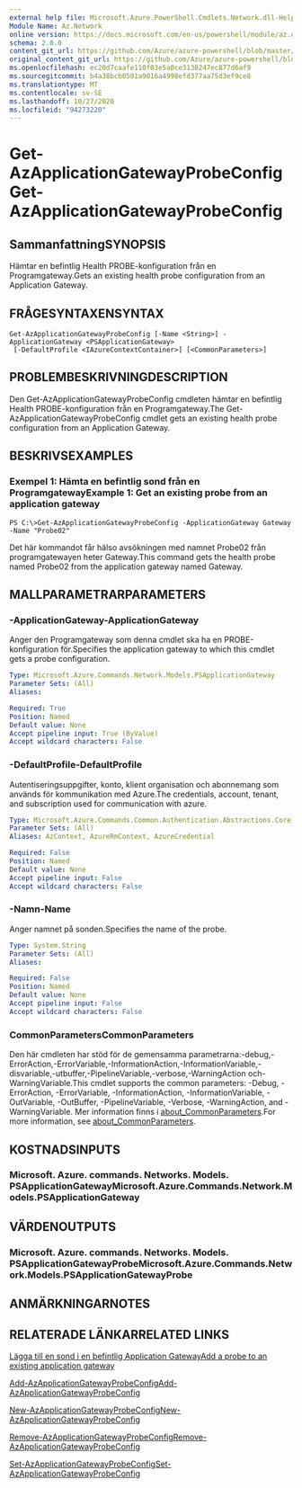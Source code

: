 ```yaml
---
external help file: Microsoft.Azure.PowerShell.Cmdlets.Network.dll-Help.xml
Module Name: Az.Network
online version: https://docs.microsoft.com/en-us/powershell/module/az.network/get-azapplicationgatewayprobeconfig
schema: 2.0.0
content_git_url: https://github.com/Azure/azure-powershell/blob/master/src/Network/Network/help/Get-AzApplicationGatewayProbeConfig.md
original_content_git_url: https://github.com/Azure/azure-powershell/blob/master/src/Network/Network/help/Get-AzApplicationGatewayProbeConfig.md
ms.openlocfilehash: ec20d7caafe110f03e5a0ce3130247ec877d6af9
ms.sourcegitcommit: b4a38bcb0501a9016a4998efd377aa75d3ef9ce8
ms.translationtype: MT
ms.contentlocale: sv-SE
ms.lasthandoff: 10/27/2020
ms.locfileid: "94273220"
---
```

# <span data-ttu-id="af44f-101">Get-AzApplicationGatewayProbeConfig</span><span class="sxs-lookup"><span data-stu-id="af44f-101">Get-AzApplicationGatewayProbeConfig</span></span>

## <span data-ttu-id="af44f-102">Sammanfattning</span><span class="sxs-lookup"><span data-stu-id="af44f-102">SYNOPSIS</span></span>
<span data-ttu-id="af44f-103">Hämtar en befintlig Health PROBE-konfiguration från en Programgateway.</span><span class="sxs-lookup"><span data-stu-id="af44f-103">Gets an existing health probe configuration from an Application Gateway.</span></span>

## <span data-ttu-id="af44f-104">FRÅGESYNTAXEN</span><span class="sxs-lookup"><span data-stu-id="af44f-104">SYNTAX</span></span>

```
Get-AzApplicationGatewayProbeConfig [-Name <String>] -ApplicationGateway <PSApplicationGateway>
 [-DefaultProfile <IAzureContextContainer>] [<CommonParameters>]
```

## <span data-ttu-id="af44f-105">PROBLEMBESKRIVNING</span><span class="sxs-lookup"><span data-stu-id="af44f-105">DESCRIPTION</span></span>
<span data-ttu-id="af44f-106">Den Get-AzApplicationGatewayProbeConfig cmdleten hämtar en befintlig Health PROBE-konfiguration från en Programgateway.</span><span class="sxs-lookup"><span data-stu-id="af44f-106">The Get-AzApplicationGatewayProbeConfig cmdlet gets an existing health probe configuration from an Application Gateway.</span></span>

## <span data-ttu-id="af44f-107">BESKRIVS</span><span class="sxs-lookup"><span data-stu-id="af44f-107">EXAMPLES</span></span>

### <span data-ttu-id="af44f-108">Exempel 1: Hämta en befintlig sond från en Programgateway</span><span class="sxs-lookup"><span data-stu-id="af44f-108">Example 1: Get an existing probe from an application gateway</span></span>
```
PS C:\>Get-AzApplicationGatewayProbeConfig -ApplicationGateway Gateway -Name "Probe02"
```

<span data-ttu-id="af44f-109">Det här kommandot får hälso avsökningen med namnet Probe02 från programgatewayen heter Gateway.</span><span class="sxs-lookup"><span data-stu-id="af44f-109">This command gets the health probe named Probe02 from the application gateway named Gateway.</span></span>

## <span data-ttu-id="af44f-110">MALLPARAMETRAR</span><span class="sxs-lookup"><span data-stu-id="af44f-110">PARAMETERS</span></span>

### <span data-ttu-id="af44f-111">-ApplicationGateway</span><span class="sxs-lookup"><span data-stu-id="af44f-111">-ApplicationGateway</span></span>
<span data-ttu-id="af44f-112">Anger den Programgateway som denna cmdlet ska ha en PROBE-konfiguration för.</span><span class="sxs-lookup"><span data-stu-id="af44f-112">Specifies the application gateway to which this cmdlet gets a probe configuration.</span></span>

```yaml
Type: Microsoft.Azure.Commands.Network.Models.PSApplicationGateway
Parameter Sets: (All)
Aliases:

Required: True
Position: Named
Default value: None
Accept pipeline input: True (ByValue)
Accept wildcard characters: False
```

### <span data-ttu-id="af44f-113">-DefaultProfile</span><span class="sxs-lookup"><span data-stu-id="af44f-113">-DefaultProfile</span></span>
<span data-ttu-id="af44f-114">Autentiseringsuppgifter, konto, klient organisation och abonnemang som används för kommunikation med Azure.</span><span class="sxs-lookup"><span data-stu-id="af44f-114">The credentials, account, tenant, and subscription used for communication with azure.</span></span>

```yaml
Type: Microsoft.Azure.Commands.Common.Authentication.Abstractions.Core.IAzureContextContainer
Parameter Sets: (All)
Aliases: AzContext, AzureRmContext, AzureCredential

Required: False
Position: Named
Default value: None
Accept pipeline input: False
Accept wildcard characters: False
```

### <span data-ttu-id="af44f-115">-Namn</span><span class="sxs-lookup"><span data-stu-id="af44f-115">-Name</span></span>
<span data-ttu-id="af44f-116">Anger namnet på sonden.</span><span class="sxs-lookup"><span data-stu-id="af44f-116">Specifies the name of the probe.</span></span>

```yaml
Type: System.String
Parameter Sets: (All)
Aliases:

Required: False
Position: Named
Default value: None
Accept pipeline input: False
Accept wildcard characters: False
```

### <span data-ttu-id="af44f-117">CommonParameters</span><span class="sxs-lookup"><span data-stu-id="af44f-117">CommonParameters</span></span>
<span data-ttu-id="af44f-118">Den här cmdleten har stöd för de gemensamma parametrarna:-debug,-ErrorAction,-ErrorVariable,-InformationAction,-InformationVariable,-disvariable,-utbuffer,-PipelineVariable,-verbose,-WarningAction och-WarningVariable.</span><span class="sxs-lookup"><span data-stu-id="af44f-118">This cmdlet supports the common parameters: -Debug, -ErrorAction, -ErrorVariable, -InformationAction, -InformationVariable, -OutVariable, -OutBuffer, -PipelineVariable, -Verbose, -WarningAction, and -WarningVariable.</span></span> <span data-ttu-id="af44f-119">Mer information finns i [about_CommonParameters](http://go.microsoft.com/fwlink/?LinkID=113216).</span><span class="sxs-lookup"><span data-stu-id="af44f-119">For more information, see [about_CommonParameters](http://go.microsoft.com/fwlink/?LinkID=113216).</span></span>

## <span data-ttu-id="af44f-120">KOSTNADS</span><span class="sxs-lookup"><span data-stu-id="af44f-120">INPUTS</span></span>

### <span data-ttu-id="af44f-121">Microsoft. Azure. commands. Networks. Models. PSApplicationGateway</span><span class="sxs-lookup"><span data-stu-id="af44f-121">Microsoft.Azure.Commands.Network.Models.PSApplicationGateway</span></span>

## <span data-ttu-id="af44f-122">VÄRDEN</span><span class="sxs-lookup"><span data-stu-id="af44f-122">OUTPUTS</span></span>

### <span data-ttu-id="af44f-123">Microsoft. Azure. commands. Networks. Models. PSApplicationGatewayProbe</span><span class="sxs-lookup"><span data-stu-id="af44f-123">Microsoft.Azure.Commands.Network.Models.PSApplicationGatewayProbe</span></span>

## <span data-ttu-id="af44f-124">ANMÄRKNINGAR</span><span class="sxs-lookup"><span data-stu-id="af44f-124">NOTES</span></span>

## <span data-ttu-id="af44f-125">RELATERADE LÄNKAR</span><span class="sxs-lookup"><span data-stu-id="af44f-125">RELATED LINKS</span></span>

[<span data-ttu-id="af44f-126">Lägga till en sond i en befintlig Application Gateway</span><span class="sxs-lookup"><span data-stu-id="af44f-126">Add a probe to an existing application gateway</span></span>](https://azure.microsoft.com/en-us/documentation/articles/application-gateway-create-probe-ps/#add-a-probe-to-an-existing-application-gateway)

[<span data-ttu-id="af44f-127">Add-AzApplicationGatewayProbeConfig</span><span class="sxs-lookup"><span data-stu-id="af44f-127">Add-AzApplicationGatewayProbeConfig</span></span>](./Add-AzApplicationGatewayProbeConfig.md)

[<span data-ttu-id="af44f-128">New-AzApplicationGatewayProbeConfig</span><span class="sxs-lookup"><span data-stu-id="af44f-128">New-AzApplicationGatewayProbeConfig</span></span>](./New-AzApplicationGatewayProbeConfig.md)

[<span data-ttu-id="af44f-129">Remove-AzApplicationGatewayProbeConfig</span><span class="sxs-lookup"><span data-stu-id="af44f-129">Remove-AzApplicationGatewayProbeConfig</span></span>](./Remove-AzApplicationGatewayProbeConfig.md)

[<span data-ttu-id="af44f-130">Set-AzApplicationGatewayProbeConfig</span><span class="sxs-lookup"><span data-stu-id="af44f-130">Set-AzApplicationGatewayProbeConfig</span></span>](./Set-AzApplicationGatewayProbeConfig.md)

